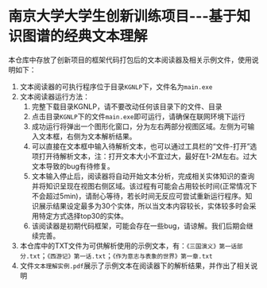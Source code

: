 # 南京大学大学生创新训练项目---基于知识图谱的经典文本理解
本仓库中存放了创新项目的框架代码打包后的文本阅读器及相关示例文件，使用说明如下：

1. 文本阅读器的可执行程序位于目录`KGNLP`下，文件名为`main.exe`
2. 文本阅读器运行方法：
   1. 完整下载目录KGNLP，请不要改动任何该目录下的文件、目录
   2. 点击目录`KGNLP`下的文件`main.exe`即可运行，请确保在联网环境下运行
   3. 成功运行将弹出一个图形化窗口，分为左右两部分视图区域。左侧为可输入文本框，右侧为文本解析结果。
   4. 可以直接在文本框中输入待解析文本，也可以通过工具栏的“文件-打开”选项打开待解析文本，注：打开文本大小不宜过大，最好在1-2M左右。过大文本导致的bug有待修复。
   5. 文本输入停止后，阅读器将自动开始文本分析，完成相关实体知识的查询并将知识呈现在视图右侧区域。该过程有可能会占用较长时间(正常情况下不会超过5min)，请耐心等待，若长时间无反应可尝试重新运行程序。知识展示结果设定最多为30个实体，所以当文本内容较长，实体较多时会采用特定方式选择top30的实体。
   6. 该阅读器是初期代码框架，可能会存在一些bug，请谅解。我们后期会继续完善。
3. 本仓库中的TXT文件为可供解析使用的示例文本，有：`《三国演义》第一话部分.txt`；`《西游记》第一话.txt`；`《作为意志与表象的世界》第一章.txt`
4. 文件`文本理解实例.pdf`展示了示例文本在阅读器下的解析结果，并作出了相关说明

